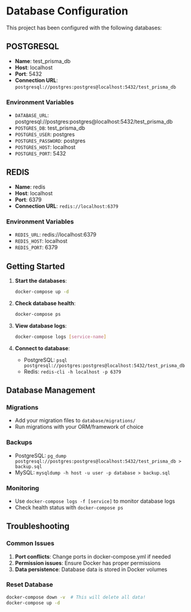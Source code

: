 # Database Configuration

This project has been configured with the following databases:


## POSTGRESQL

- **Name**: test_prisma_db
- **Host**: localhost
- **Port**: 5432
- **Connection URL**: `postgresql://postgres:postgres@localhost:5432/test_prisma_db`

### Environment Variables
- `DATABASE_URL`: postgresql://postgres:postgres@localhost:5432/test_prisma_db
- `POSTGRES_DB`: test_prisma_db
- `POSTGRES_USER`: postgres
- `POSTGRES_PASSWORD`: postgres
- `POSTGRES_HOST`: localhost
- `POSTGRES_PORT`: 5432


## REDIS

- **Name**: redis
- **Host**: localhost
- **Port**: 6379
- **Connection URL**: `redis://localhost:6379`

### Environment Variables
- `REDIS_URL`: redis://localhost:6379
- `REDIS_HOST`: localhost
- `REDIS_PORT`: 6379


## Getting Started

1. **Start the databases**:
   ```bash
   docker-compose up -d
   ```

2. **Check database health**:
   ```bash
   docker-compose ps
   ```

3. **View database logs**:
   ```bash
   docker-compose logs [service-name]
   ```

4. **Connect to database**:
   - PostgreSQL: `psql postgresql://postgres:postgres@localhost:5432/test_prisma_db`
   - Redis: `redis-cli -h localhost -p 6379`

## Database Management

### Migrations
- Add your migration files to `database/migrations/`
- Run migrations with your ORM/framework of choice

### Backups
- PostgreSQL: `pg_dump postgresql://postgres:postgres@localhost:5432/test_prisma_db > backup.sql`
- MySQL: `mysqldump -h host -u user -p database > backup.sql`

### Monitoring
- Use `docker-compose logs -f [service]` to monitor database logs
- Check health status with `docker-compose ps`

## Troubleshooting

### Common Issues
1. **Port conflicts**: Change ports in docker-compose.yml if needed
2. **Permission issues**: Ensure Docker has proper permissions
3. **Data persistence**: Database data is stored in Docker volumes

### Reset Database
```bash
docker-compose down -v  # This will delete all data!
docker-compose up -d
```
